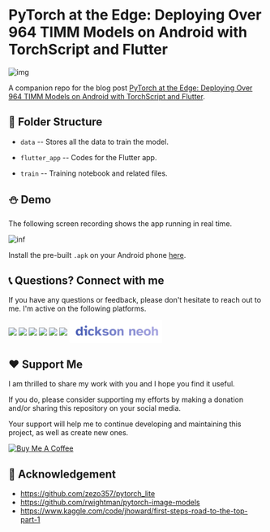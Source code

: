 # PyTorch at the Edge: Deploying Over 964 TIMM Models on Android with TorchScript and Flutter

![img](https://dicksonneoh.com/images/portfolio/pytorch_at_the_edge_timm_torchscript_flutter/post_image.gif)

A companion repo for the blog post [PyTorch at the Edge: Deploying Over 964 TIMM Models on Android with TorchScript and Flutter](https://dicksonneoh.com/portfolio/pytorch_at_the_edge_timm_torchscript_flutter/).

## 📂 Folder Structure

* `data` -- Stores all the data to train the model.

* `flutter_app` -- Codes for the Flutter app.

* `train` -- Training notebook and related files.

## ⛄ Demo
The following screen recording shows the app running in real time.

![inf](https://user-images.githubusercontent.com/6821286/218454726-62606abe-49b7-46d2-87a5-40ab039a45c4.gif)



Install the pre-built `.apk` on your Android phone [here](https://github.com/dnth/timm-flutter-pytorch-lite-blogpost/blob/main/app-release.apk?raw=true).

## 📞 Questions? Connect with me
If you have any questions or feedback, please don't hesitate to reach out to me.
I'm active on the following platforms.
<p align="left">
      <a href="https://www.linkedin.com/in/dickson-neoh/" target="blank"><img align="center"
            src="https://img.shields.io/badge/LinkedIn-0077B5?style=for-the-badge&logo=linkedin&logoColor=white" /></a>
      <a href="https://twitter.com/dicksonneoh7" target="blank"><img align="center"
            src="https://img.shields.io/badge/Twitter-1DA1F2?style=for-the-badge&logo=twitter&logoColor=white" /></a>
      <a href="https://github.com/dnth" target="blank"><img align="center"
            src="https://img.shields.io/badge/GitHub-100000?style=for-the-badge&logo=github&logoColor=white" /></a>
      <a href="https://www.youtube.com/channel/UCJckpaGYra_p9ixmEDvYARA" target="blank"><img align="center"
            src="https://img.shields.io/badge/YouTube-FF0000?style=for-the-badge&logo=youtube&logoColor=white" /></a>
      <a href="mailto:dickson.neoh@gmail.com" target="blank"><img align="center"
            src="https://img.shields.io/badge/Gmail-D14836?style=for-the-badge&logo=gmail&logoColor=white"/></a>
      <a href="https://medium.com/@dickson.neoh" target="blank"><img align="center"
            src="https://img.shields.io/badge/medium-%2312100E.svg?&style=for-the-badge&logo=medium&logoColor=white"/></a>
      <a href="https://dicksonneoh.com/" target="blank"><img align="center"
            src="https://raw.githubusercontent.com/dnth/dnth.github.io/main/static/images/site-navigation/logo_dn.png"
            alt="dnth" height="45" /></a>
</p>

## ❤️ Support Me
I am thrilled to share my work with you and I hope you find it useful. 

If you do, please consider supporting my efforts by making a donation and/or sharing this repository on your social media. 

Your support will help me to continue developing and maintaining this project, as well as create new ones.

<a href="https://www.buymeacoffee.com/dicksonneoh" target="_blank"><img src="https://cdn.buymeacoffee.com/buttons/v2/default-blue.png" alt="Buy Me A Coffee" style="height: 60px !important;width: 217px !important;" ></a>

## 🙏 Acknowledgement

+ https://github.com/zezo357/pytorch_lite
+ https://github.com/rwightman/pytorch-image-models
+ https://www.kaggle.com/code/jhoward/first-steps-road-to-the-top-part-1


